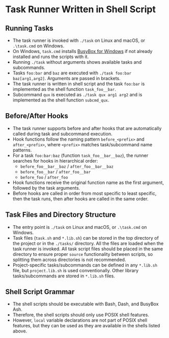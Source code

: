 # Task Runner Written in Shell Script

## Running Tasks

* The task runner is invoked with `./task` on Linux and macOS, or `.\task.cmd` on Windows.
* On Windows, `task.cmd` installs [BusyBox for Windows](https://frippery.org/busybox/) if not already installed and runs the scripts with it.
* Running `./task` without arguments shows available tasks and subcommands.
* Tasks `foo:bar` and `baz` are executed with `./task foo:bar baz[arg1,arg2]`. Arguments are passed in brackets.
* The task runner is written in shell script and the task `foo:bar` is implemented as the shell function `task_foo__bar`.
* Subcommand `qux` is executed as `./task qux arg1 arg2` and is implemented as the shell function `subcmd_qux`.

## Before/After Hooks

* The task runner supports before and after hooks that are automatically called during task and subcommand execution.
* Hook functions follow the naming pattern `before_<prefix>` and `after_<prefix>`, where `<prefix>` matches task/subcommand name patterns.
* For a task `foo:bar:baz` (function `task_foo__bar__baz`), the runner searches for hooks in hierarchical order:
  - `before_foo__bar__baz` / `after_foo__bar__baz`
  - `before_foo__bar` / `after_foo__bar`  
  - `before_foo` / `after_foo`
* Hook functions receive the original function name as the first argument, followed by the task arguments.
* Before hooks are called in order from most specific to least specific, then the task runs, then after hooks are called in the same order.

## Task Files and Directory Structure

* The entry point is `./task` on Linux and macOS, or `.\task.cmd` on Windows.
* Task files (`task.sh` and `*.lib.sh`) can be stored in the top directory of the project or in the `./tasks/` directory. All the files are loaded when the task runner is invoked. All task script files should be placed in the same directory to ensure proper `source` functionality between scripts, so splitting them across directories is not recommended.
* Project-specific tasks/subcommands can be defined in any `*.lib.sh` file, but `project.lib.sh` is used conventionally. Other library tasks/subcommands are stored in `*.lib.sh` files.

## Shell Script Grammar

* The shell scripts should be executable with Bash, Dash, and BusyBox Ash.
* Therefore, the shell scripts should only use POSIX shell features.
* However, `local` variable declarations are not part of POSIX shell features, but they can be used as they are available in the shells listed above.
